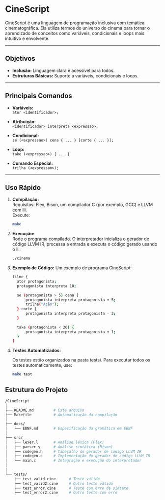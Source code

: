 # CineScript

CineScript é uma linguagem de programação inclusiva com temática cinematográfica. Ela utiliza termos do universo do cinema para tornar o aprendizado de conceitos como variáveis, condicionais e loops mais intuitivo e envolvente.

---

## Objetivos

- **Inclusão:** Linguagem clara e acessível para todos.
- **Estruturas Básicas:** Suporte a variáveis, condicionais e loops.

---

## Principais Comandos

- **Variáveis:**  
  `ator <identificador>;`

- **Atribuição:**  
  `<identificador> interpreta <expressao>;`

- **Condicional:**  
  `se (<expressao>) cena { ... } [corte { ... }];`

- **Loop:**  
  `take (<expressao>) { ... }`

- **Comando Especial:**  
  `trilha (<expressao>);`

---

## Uso Rápido

1. **Compilação:**  
   Requisitos: Flex, Bison, um compilador C (por exemplo, GCC) e LLVM com lli.  
   Execute:
   ```bash
   make
   ```
   
2. **Execução:**  
    Rode o programa compilado. O interpretador inicializa o gerador de código LLVM IR, processa a entrada e executa o código gerado usando o lli:
      
    ```bash
    ./cinema
    ```

3. **Exemplo de Código:**
    Um exemplo de programa CineScript:
    ```bash
   filme {
      ator protagonista;
      protagonista interpreta 10;
      
      se (protagonista > 5) cena {
          protagonista interpreta protagonista + 5;
          trilha("Ação");
      } corte {
          protagonista interpreta protagonista - 3;
      }
      
      take (protagonista < 20) {
          protagonista interpreta protagonista + 1;
      }
    }
   ```


4. **Testes Automatizados:**

    Os testes estão organizados na pasta tests/. Para executar todos os testes automaticamente, use:

   ```bash
   make test
   ```



## Estrutura do Projeto

```bash
/CineScript
│
├── README.md         # Este arquivo
├── Makefile          # Automatização da compilação
│
├── docs/
│   └── EBNF.md       # Especificação da gramática em EBNF
│
├── src/
│   ├── lexer.l       # Análise léxica (Flex)
│   ├── parser.y      # Análise sintática (Bison)
│   ├── codegen.h     # Cabeçalho do gerador de código LLVM IR
│   ├── codegen.c     # Implementação do gerador de código LLVM IR
│   └── main.c        # Integração e execução do interpretador
│
│
└── tests/
    ├── test_valid.cine      # Teste válido
    ├── test_valid2.cine     # Outro teste válido
    ├── test_error.cine      # Teste com erro de sintaxe
    ├── test_error2.cine     # Outro teste com erro
```